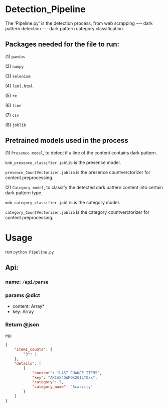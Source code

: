 # Detection_Pipeline

The 'Pipeline.py' is the detection process, from web scrapping --- dark pattern detection --- dark pattern category classification.

## Packages needed for the file to run:

(1) `pandas`

(2) `numpy`

(3) `selenium`

(4) `lxml.html`

(5) `re`

(6) `time`

(7) `csv`

(8) `joblib`

## Pretrained models used in the process

(1) `Presence model`, to detect if a line of the content contains dark pattern.

`bnb_presence_classifier.joblib` is the presence model.

`presence_CountVectorizer.joblib` is the presence countverctorizer for content preprocessing.

(2) `Category model`, to classify the detected dark pattern content into certain dark pattern type.

`mnb_category_classifier.joblib` is the category model.

`category_CountVectorizer.joblib` is the category countverctorizer for content preprocessing.

# Usage
run ``` python Pipeline.py ```

## Api: 
### name: ``` /api/parse ```
### params @dict
* content: Array*
* key: Array
### Return @json
eg:
```json
{
    "items_counts": {
        "3": 1
    },
    "details": [
        {
            "content": "LAST CHANCE ITEMS",
            "key": "AKIAX4DWMQK2GILTOxx",
            "category": 3,
            "category_name": "Scarcity"
        }
    ]
}
```













